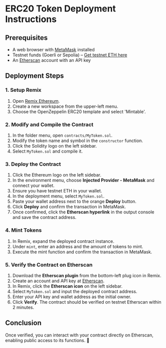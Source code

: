 # ERC20 Token Deployment Instructions

## Prerequisites
- A web browser with [MetaMask](https://metamask.io/) installed
- Testnet funds (Goerli or Sepolia) – [Get testnet ETH here](https://goerlifaucet.com/)
- An [Etherscan](https://etherscan.io/) account with an API key

## Deployment Steps

### 1. Setup Remix
1. Open [Remix Ethereum](https://remix.ethereum.org/).
2. Create a new workspace from the upper-left menu.
3. Choose the OpenZeppelin ERC20 template and select 'Mintable'.

### 2. Modify and Compile the Contract
1. In the folder menu, open `contracts/MyToken.sol`.
2. Modify the token name and symbol in the `constructor` function.
3. Click the Solidity logo on the left sidebar.
4. Select `MyToken.sol` and compile it.

### 3. Deploy the Contract
1. Click the Ethereum logo on the left sidebar.
2. In the environment menu, choose **Injected Provider - MetaMask** and connect your wallet.
3. Ensure you have testnet ETH in your wallet.
4. In the deployment menu, select `MyToken.sol`.
5. Paste your wallet address next to the orange **Deploy** button.
6. Click **Deploy** and confirm the transaction in MetaMask.
7. Once confirmed, click the **Etherscan hyperlink** in the output console and save the contract address.

### 4. Mint Tokens
1. In Remix, expand the deployed contract instance.
2. Under `mint`, enter an address and the amount of tokens to mint.
3. Execute the mint function and confirm the transaction in MetaMask.

### 5. Verify the Contract on Etherscan
1. Download the **Etherscan plugin** from the bottom-left plug icon in Remix.
2. Create an account and API key at [Etherscan](https://etherscan.io/).
3. In Remix, click the **Etherscan icon** on the left sidebar.
4. Select `MyToken.sol` and input the deployed contract address.
5. Enter your API key and wallet address as the initial owner.
6. Click **Verify**. The contract should be verified on testnet Etherscan within 2 minutes.

## Conclusion
Once verified, you can interact with your contract directly on Etherscan, enabling public access to its functions. 🎉

